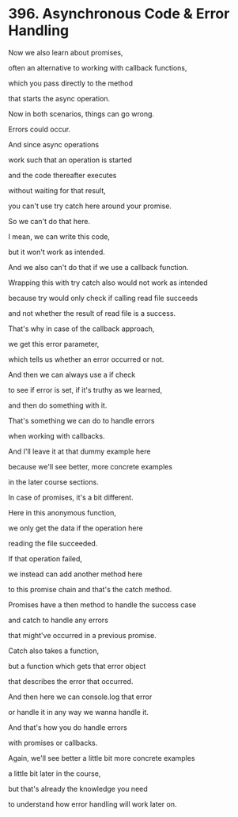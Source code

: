 # 396. Asynchronous Code & Error Handling

Now we also learn about promises,

often an alternative to working with callback functions,

which you pass directly to the method

that starts the async operation.

Now in both scenarios, things can go wrong.

Errors could occur.

And since async operations

work such that an operation is started

and the code thereafter executes

without waiting for that result,

you can't use try catch here around your promise.

So we can't do that here.

I mean, we can write this code,

but it won't work as intended.

And we also can't do that if we use a callback function.

Wrapping this with try catch also would not work as intended

because try would only check if calling read file succeeds

and not whether the result of read file is a success.

That's why in case of the callback approach,

we get this error parameter,

which tells us whether an error occurred or not.

And then we can always use a if check

to see if error is set, if it's truthy as we learned,

and then do something with it.

That's something we can do to handle errors

when working with callbacks.

And I'll leave it at that dummy example here

because we'll see better, more concrete examples

in the later course sections.

In case of promises, it's a bit different.

Here in this anonymous function,

we only get the data if the operation here

reading the file succeeded.

If that operation failed,

we instead can add another method here

to this promise chain and that's the catch method.

Promises have a then method to handle the success case

and catch to handle any errors

that might've occurred in a previous promise.

Catch also takes a function,

but a function which gets that error object

that describes the error that occurred.

And then here we can console.log that error

or handle it in any way we wanna handle it.

And that's how you do handle errors

with promises or callbacks.

Again, we'll see better a little bit more concrete examples

a little bit later in the course,

but that's already the knowledge you need

to understand how error handling will work later on.
